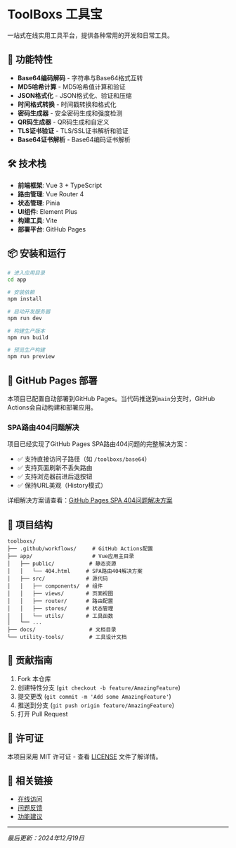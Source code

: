 # ToolBoxs 工具宝

一站式在线实用工具平台，提供各种常用的开发和日常工具。

## 🚀 功能特性

- **Base64编码解码** - 字符串与Base64格式互转
- **MD5哈希计算** - MD5哈希值计算和验证
- **JSON格式化** - JSON格式化、验证和压缩
- **时间格式转换** - 时间戳转换和格式化
- **密码生成器** - 安全密码生成和强度检测
- **QR码生成器** - QR码生成和自定义
- **TLS证书验证** - TLS/SSL证书解析和验证
- **Base64证书解析** - Base64编码证书解析

## 🛠️ 技术栈

- **前端框架**: Vue 3 + TypeScript
- **路由管理**: Vue Router 4
- **状态管理**: Pinia
- **UI组件**: Element Plus
- **构建工具**: Vite
- **部署平台**: GitHub Pages

## 📦 安装和运行

```bash
# 进入应用目录
cd app

# 安装依赖
npm install

# 启动开发服务器
npm run dev

# 构建生产版本
npm run build

# 预览生产构建
npm run preview
```

## 🔧 GitHub Pages 部署

本项目已配置自动部署到GitHub Pages。当代码推送到`main`分支时，GitHub Actions会自动构建和部署应用。

### SPA路由404问题解决

项目已经实现了GitHub Pages SPA路由404问题的完整解决方案：

- ✅ 支持直接访问子路径（如 `/toolboxs/base64`）
- ✅ 支持页面刷新不丢失路由
- ✅ 支持浏览器前进后退按钮
- ✅ 保持URL美观（History模式）

详细解决方案请查看：[GitHub Pages SPA 404问题解决方案](./docs/github-pages-spa-404-solution.md)

## 📁 项目结构

```
toolboxs/
├── .github/workflows/     # GitHub Actions配置
├── app/                   # Vue应用主目录
│   ├── public/           # 静态资源
│   │   └── 404.html     # SPA路由404解决方案
│   ├── src/             # 源代码
│   │   ├── components/  # 组件
│   │   ├── views/       # 页面视图
│   │   ├── router/      # 路由配置
│   │   ├── stores/      # 状态管理
│   │   └── utils/       # 工具函数
│   └── ...
├── docs/                 # 文档目录
└── utility-tools/        # 工具设计文档
```

## 🤝 贡献指南

1. Fork 本仓库
2. 创建特性分支 (`git checkout -b feature/AmazingFeature`)
3. 提交更改 (`git commit -m 'Add some AmazingFeature'`)
4. 推送到分支 (`git push origin feature/AmazingFeature`)
5. 打开 Pull Request

## 📄 许可证

本项目采用 MIT 许可证 - 查看 [LICENSE](LICENSE) 文件了解详情。

## 🔗 相关链接

- [在线访问](https://your-username.github.io/toolboxs/)
- [问题反馈](https://github.com/your-username/toolboxs/issues)
- [功能建议](https://github.com/your-username/toolboxs/discussions)

---

*最后更新：2024年12月19日*
